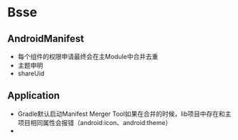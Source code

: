 # Bsse


## AndroidManifest
- 每个组件的权限申请最终会在主Module中合并去重
- 主题申明
- shareUid

## Application
- Gradle默认启动Manifest Merger Tool如果在合并的时候，lib项目中存在和主项目相同属性会报错（android:icon、android:theme）
- 


